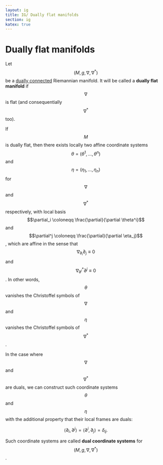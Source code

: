 ```yaml
---
layout: ig
title: IG/ Dually flat manifolds
section: ig
katex: true
---
```


# Dually flat manifolds

Let $$(M,g,\nabla,\nabla^*)$$ be a [dually connected](/information-geometry/dual-connections.html) Riemannian manifold. It will be called a **dually flat manifold** if $$\nabla$$ is flat (and consequentially $$\nabla^*$$ too).

If $$M$$ is dually flat, then there exists locally two affine coordinate systems $$\theta=(\theta^1,\dots,\theta^n)$$ and $$\eta=(\eta_1,\dots,\eta_n)$$ for $$\nabla$$ and $$\nabla^*$$ respectively, with local basis $$\partial_i \coloneqq \frac{\partial}{\partial \theta^i}$$ and $$\partial^j \coloneqq \frac{\partial}{\partial \eta_j}$$, which are affine in the sense that $$\nabla_{\partial_i} \partial_j \equiv 0$$ and $$\nabla^*_{\partial^i} \partial^j \equiv 0$$. In other words, $$\theta$$ vanishes the Christoffel symbols of $$\nabla$$ and $$\eta$$ vanishes the Christoffel symbols of $$\nabla^*$$.

In the case where $$\nabla$$ and $$\nabla^*$$ are duals, we can construct such coordinate systems $$\theta$$ and $$\eta$$ with the additional property that their local frames are duals:

$$ \langle \partial_i, \partial^j \rangle = \langle \partial^i, \partial_j \rangle = \delta_{ij}.$$

Such coordinate systems are called **dual coordinate systems** for $$(M,g,\nabla,\nabla^*)$$.

